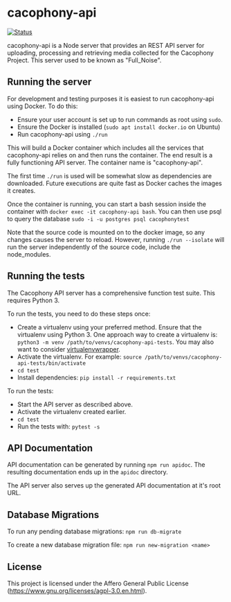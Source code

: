 # cacophony-api

[![Status](https://api.travis-ci.org/TheCacophonyProject/cacophony-api.svg)](https://travis-ci.org/TheCacophonyProject/cacophony-api)

cacophony-api is a Node server that provides an REST API server for
uploading, processing and retrieving media collected for the Cacophony
Project. This server used to be known as "Full_Noise".

## Running the server

For development and testing purposes it is easiest to run
cacophony-api using Docker. To do this:

* Ensure your user account is set up to run commands as root using `sudo`.
* Ensure the Docker is installed (`sudo apt install docker.io` on
  Ubuntu)
* Run cacophony-api using `./run`

This will build a Docker container which includes all the services
that cacophony-api relies on and then runs the container. The end
result is a fully functioning API server. The container name is
"cacophony-api".

The first time `./run` is used will be somewhat slow as dependencies
are downloaded. Future executions are quite fast as Docker caches the
images it creates.

Once the container is running, you can start a bash session inside
the container with `docker exec -it cacophony-api bash`.  You can then use
psql to query the database `sudo -i -u postgres psql cacophonytest`

Note that the source code is mounted on to the docker image, so any changes 
causes the server to reload. However, running `./run --isolate` will run the server
independently of the source code, include the node_modules.

## Running the tests

The Cacophony API server has a comprehensive function test suite. This
requires Python 3.

To run the tests, you need to do these steps once:

* Create a virtualenv using your preferred method. Ensure that the
  virtualenv using Python 3. One approach way to create a virtualenv
  is: `python3 -m venv /path/to/venvs/cacophony-api-tests`. You may
  also want to consider [virtualenvwrapper](https://virtualenvwrapper.readthedocs.io/en/latest/).
* Activate the virtualenv. For example:
  `source /path/to/venvs/cacophony-api-tests/bin/activate`
* `cd test`
* Install dependencies: `pip install -r requirements.txt`

To run the tests:

* Start the API server as described above.
* Activate the virtualenv created earlier.
* `cd test`
* Run the tests with: `pytest -s`

## API Documentation

API documentation can be generated by running `npm run apidoc`. The
resulting documentation ends up in the `apidoc` directory.

The API server also serves up the generated API documentation at it's
root URL.

## Database Migrations

To run any pending database migrations: `npm run db-migrate`

To create a new database migration file: `npm run new-migration <name>`

## License

This project is licensed under the Affero General Public License
(https://www.gnu.org/licenses/agpl-3.0.en.html).
